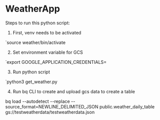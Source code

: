 # WeatherApp


Steps to run this python script:

1. First, venv needs to be activated

`source weather/bin/activate

2. Set environment variable for GCS 

`export GOOGLE_APPLICATION_CREDENTIALS=<file provided>

3. Run python script

`python3 get_weather.py 

4. Run bq CLI to create and upload gcs data to create a table

bq load   --autodetect --replace  --source_format=NEWLINE_DELIMITED_JSON public.weather_daily_table gs://testweatherdata/testweatherdata.json 
